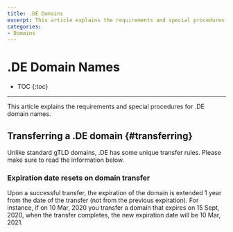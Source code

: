 ```yaml
---
title: .DE Domains
excerpt: This article explains the requirements and special procedures for .DE domain names.
categories:
- Domains
---
```


# .DE Domain Names

* TOC
{:toc}

---

This article explains the requirements and special procedures for .DE domain names.


## Transferring a .DE domain {#transferring}

Unlike standard gTLD domains, .DE has some unique transfer rules. Please make sure to read the information below.

### Expiration date resets on domain transfer

Upon a successful transfer, the expiration of the domain is extended 1 year from the date of the transfer (not from the previous expiration). For instance, if on 10 Mar, 2020 you transfer a domain that expires on 15 Sept, 2020, when the transfer completes, the new expiration date will be 10 Mar, 2021.
